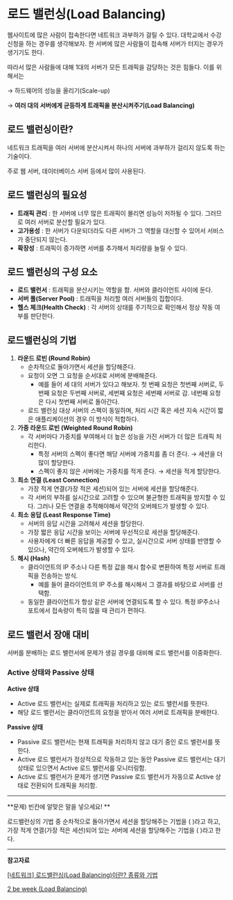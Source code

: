 # 로드 밸런싱(Load Balancing)

웹사이트에 많은 사람이 접속한다면 네트워크 과부하가 걸릴 수 있다. 대학교에서 수강신청을 하는 경우를 생각해보자. 한 서버에 많은 사람들이 접속해 서버가 터지는 경우가 생기기도 한다.

따라서 많은 사람들에 대해 1대의 서버가 모든 트래픽을 감당하는 것은 힘들다. 이를 위해서는

→ 하드웨어의 성능을 올리기(Scale-up)

→ **여러 대의 서버에게 균등하게 트래픽을 분산시켜주기(Load Balancing)**

## 로드 밸런싱이란?

네트워크 트래픽을 여러 서버에 분산시켜서 하나의 서버에 과부하가 걸리지 않도록 하는 기술이다.

주로 웹 서버, 데이터베이스 서버 등에서 많이 사용된다.

## 로드 밸런싱의 필요성

- **트래픽 관리** : 한 서버에 너무 많은 트래픽이 몰리면 성능이 저하될 수 있다. 그러므로 여러 서버로 분산할 필요가 있다.
- **고가용성** : 한 서버가 다운되더라도 다른 서버가 그 역할을 대신할 수 있어서 서비스가 중단되지 않는다.
- **확장성** : 트래픽이 증가하면 서버를 추가해서 처리량을 늘릴 수 있다.

## 로드 밸런싱의 구성 요소

- **로드 밸런서** : 트래픽을 분산시키는 역할을 함. 서버와 클라이언트 사이에 둔다.
- **서버 풀(Server Pool)** : 트래픽을 처리할 여러 서버들의 집합이다.
- **헬스 체크(Health Check)** : 각 서버의 상태를 주기적으로 확인해서 정상 작동 여부를 판단한다.

## 로드밸런싱의 기법

1. **라운드 로빈 (Round Robin)**
    - 순차적으로 돌아가면서 세션을 할당해준다.
    - 요청이 오면 그 요청을 순서대로 서버에 분배해준다.
        - 예를 들어 세 대의 서버가 있다고 해보자. 첫 번째 요청은 첫번째 서버로,  두 번째 요청은 두번째 서버로, 세번째 요청은 세번째 서버로 감. 네번째 요청은 다시 첫번째 서버로 돌아간다.
    - 로드 밸런싱 대상 서버의 스펙이 동일하며, 처리 시간 혹은 세션 지속 시간이 짧은 애플리케이션의 경우 이 방식이 적합하다.
2. **가중 라운드 로빈 (Weighted Round Robin)**
    - 각 서버마다 가중치를 부여해서 더 높은 성능을 가진 서버가 더 많은 트래픽 처리한다.
        - 특정 서버의 스펙이 좋다면 해당 서버에 가중치를 좀 더 준다. → 세션을 더 많이 할당한다.
        - 스펙이 좋지 않은 서버에는 가중치를 적게 준다. → 세션을 적게 할당한다.
3. **최소 연결 (Least Connection)**
    - 가장 적게 연결(가장 적은 세션)되어 있는 서버에 세션을 할당해준다.
    - 각 서버의 부하를 실시간으로 고려할 수 있으며 불균형한 트래픽을 방지할 수 있다. 그러나 모든 연결을 추적해야해서 약간의 오버헤드가 발생할 수 있다.
4. **최소 응답 (Least Response Time)**
    - 서버의 응답 시간을 고려해서 세션을 할당한다.
    - 가장 짧은 응답 시간을 보이는 서버에 우선적으로 세션을 할당해준다.
    - 사용자에게 더 빠른 응답을 제공할 수 있고, 실시간으로 서버 상태를 반영할 수 있으나, 약간의 오버헤드가 발생할 수 있다.
5. **해시 (Hash)**
    - 클라이언트의 IP 주소나 다른 특정 값을 해시 함수로 변환하여 특정 서버로 트래픽을 전송하는 방식.
        - 예를 들어 클라이언트의 IP 주소를 해시해서 그 결과를 바탕으로 서버를 선택함.
    - 동일한 클라이언트가 항상 같은 서버에 연결되도록 할 수 있다. 특정 IP주소나 포트에서 접속량이 특히 많을 때 관리가 편하다.

## 로드 밸런서 장애 대비

서버를 분배하는 로드 밸런서에 문제가 생길 경우를 대비해 로드 밸런서를 이중화한다.

### Active 상태와 Passive 상태

**Active 상태**

- Active 로드 밸런서는 실제로 트래픽을 처리하고 있는 로드 밸런서를 뜻한다.
- 해당 로드 밸런서는 클라이언트의 요청을 받아서 여러 서버로 트래픽을 분배한다.

**Passive 상태**

- Passive 로드 밸런서는 현재 트래픽을 처리하지 않고 대기 중인 로드 밸런서를 뜻한다.
- Active 로드 밸런서가 정상적으로 작동하고 있는 동안 Passive 로드 밸런서는 대기 상태로 있으면서 Active 로드 밸런서를 모니터링함.
- Active 로드 밸런서가 문제가 생기면 Passive 로드 밸런서가 자동으로 Active 상태로 전환되어 트래픽을 처리함.


---

**문제) 빈칸에 알맞은 말을 넣으세요! ** 

로드밸런싱의 기법 중 순차적으로 돌아가면서 세션을 할당해주는 기법을 ( )라고 하고, 가장 적게 연결(가장 적은 세션)되어 있는 서버에 세션을 할당해주는 기법을 ( )라고 한다.


---

**참고자료**

[[네트워크] 로드밸런싱(Load Balancing)이란? 종류와 기법](https://habitus92.tistory.com/22)

[2 be week (Load Balancing)](https://velog.io/@cks8483/2-be-week-Load-Balancing)
